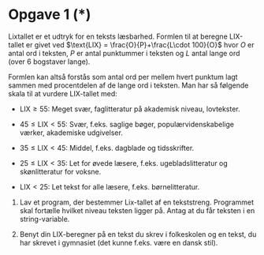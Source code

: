 # Opgave 1 (*)
Lixtallet er et udtryk for en teksts læsbarhed. Formlen til at beregne
LIX-tallet er givet ved
$\text{LIX} = \frac{O}{P}+\frac{L\cdot 100}{O}$ hvor $O$ er antal ord
i teksten, $P$ er antal punktummer i teksten og $L$ antal lange ord
(over 6 bogstaver lange).

Formlen kan altså forstås som antal ord per mellem hvert punktum lagt
sammen med procentdelen af de lange ord i teksten. Man har så følgende
skala til at vurdere LIX-tallet med:
-   $\text{LIX}\geq 55$: Meget svær, faglitteratur på akademisk niveau,
    lovtekster.

-   $45\leq\text{LIX}< 55$: Svær, f.eks. saglige bøger,
    populærvidenskabelige værker, akademiske udgivelser.

-   $35\leq\text{LIX}< 45$: Middel, f.eks. dagblade og tidsskrifter.

-   $25\leq\text{LIX}< 35$: Let for øvede læsere, f.eks.
    ugebladslitteratur og skønlitteratur for voksne.

-   $\text{LIX}<25$: Let tekst for alle læsere, f.eks. børnelitteratur.

1.  Lav et program, der bestemmer Lix-tallet af en tekststreng.
    Programmet skal fortælle hvilket niveau teksten ligger på. Antag at
    du får teksten i en string-variable.

2.  Benyt din LIX-beregner på en tekst du skrev i folkeskolen og en
    tekst, du har skrevet i gymnasiet (det kunne f.eks. være en dansk
    stil).
